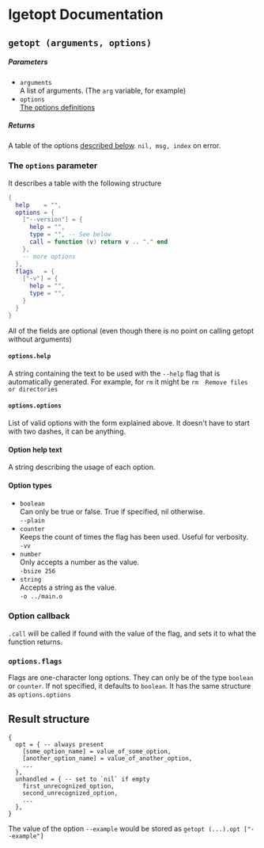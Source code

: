 # lgetopt Documentation

## `getopt (arguments, options)`
##### Parameters
- `arguments`  
A list of arguments. (The `arg` variable, for example)
- `options`  
[The options definitions](#the-options-parameter)
##### Returns
A table of the options [described below](#).
`nil, msg, index` on error.

### The `options` parameter
It describes a table with the following structure
```lua
{
  help    = "",
  options = {
    ["--version"] = {
      help = "",
      type = "", -- See below
      call = function (v) return v .. "." end
    },
    -- more options
  },
  flags   = {
    ["-v"] = {
      help = "",
      type = "",
    }
  }
}
```
All of the fields are optional (even though there is no point on calling getopt without arguments)
#### `options.help`
A string containing the text to be used with the `--help` flag that is automatically generated.
For example, for `rm` it might be `rm  Remove files or directories`
#### `options.options`
List of valid options with the form explained above. It doesn't have to start with two dashes, it can be anything.
#### Option help text
A string describing the usage of each option.
#### Option types
- `boolean`  
Can only be true or false. True if specified, nil otherwise.  
`--plain`
- `counter`  
Keeps the count of times the flag has been used. Useful for verbosity.  
`-vv`
- `number`  
Only accepts a number as the value.  
`-bsize 256`
- `string`  
Accepts a string as the value.  
`-o ../main.o`
### Option callback
`.call` will be called if found with the value of the flag, and sets it to what the function returns.
### `options.flags`
Flags are one-character long options. They can only be of the type `boolean` or `counter`. If not specified, it defaults to `boolean`. It has the same structure as `options.options`

## Result structure
```
{
  opt = { -- always present
    [some_option_name] = value_of_some_option,
    [another_option_name] = value_of_another_option,
    ...
  },
  unhandled = { -- set to `nil` if empty
    first_unrecognized_option,
    second_unrecognized_option,
    ...
  },
}
```
The value of the option `--example` would be stored as `getopt (...).opt ["--example"]`
